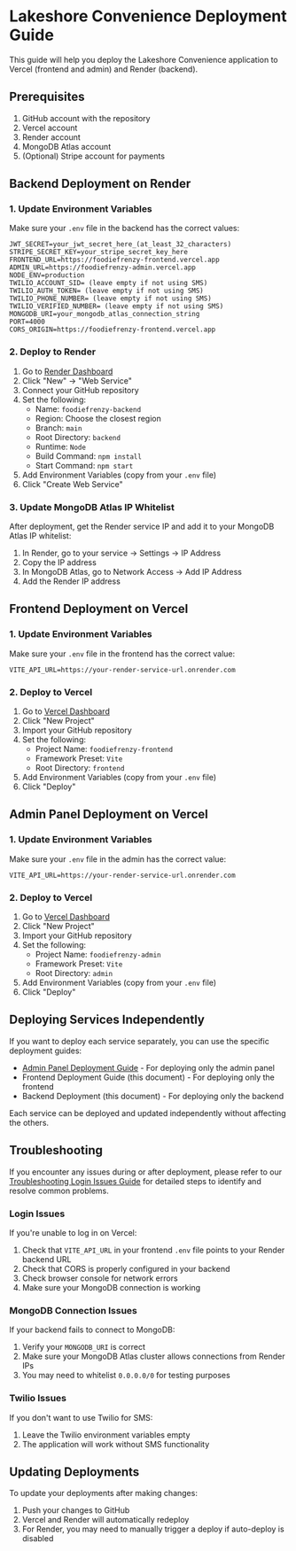 # Lakeshore Convenience Deployment Guide

This guide will help you deploy the Lakeshore Convenience application to Vercel (frontend and admin) and Render (backend).

## Prerequisites

1. GitHub account with the repository
2. Vercel account
3. Render account
4. MongoDB Atlas account
5. (Optional) Stripe account for payments

## Backend Deployment on Render

### 1. Update Environment Variables

Make sure your `.env` file in the backend has the correct values:

```
JWT_SECRET=your_jwt_secret_here_(at_least_32_characters)
STRIPE_SECRET_KEY=your_stripe_secret_key_here
FRONTEND_URL=https://foodiefrenzy-frontend.vercel.app
ADMIN_URL=https://foodiefrenzy-admin.vercel.app
NODE_ENV=production
TWILIO_ACCOUNT_SID= (leave empty if not using SMS)
TWILIO_AUTH_TOKEN= (leave empty if not using SMS)
TWILIO_PHONE_NUMBER= (leave empty if not using SMS)
TWILIO_VERIFIED_NUMBER= (leave empty if not using SMS)
MONGODB_URI=your_mongodb_atlas_connection_string
PORT=4000
CORS_ORIGIN=https://foodiefrenzy-frontend.vercel.app
```

### 2. Deploy to Render

1. Go to [Render Dashboard](https://dashboard.render.com/)
2. Click "New" → "Web Service"
3. Connect your GitHub repository
4. Set the following:
   - Name: `foodiefrenzy-backend`
   - Region: Choose the closest region
   - Branch: `main`
   - Root Directory: `backend`
   - Runtime: `Node`
   - Build Command: `npm install`
   - Start Command: `npm start`
5. Add Environment Variables (copy from your `.env` file)
6. Click "Create Web Service"

### 3. Update MongoDB Atlas IP Whitelist

After deployment, get the Render service IP and add it to your MongoDB Atlas IP whitelist:

1. In Render, go to your service → Settings → IP Address
2. Copy the IP address
3. In MongoDB Atlas, go to Network Access → Add IP Address
4. Add the Render IP address

## Frontend Deployment on Vercel

### 1. Update Environment Variables

Make sure your `.env` file in the frontend has the correct value:

```
VITE_API_URL=https://your-render-service-url.onrender.com
```

### 2. Deploy to Vercel

1. Go to [Vercel Dashboard](https://vercel.com/dashboard)
2. Click "New Project"
3. Import your GitHub repository
4. Set the following:
   - Project Name: `foodiefrenzy-frontend`
   - Framework Preset: `Vite`
   - Root Directory: `frontend`
5. Add Environment Variables (copy from your `.env` file)
6. Click "Deploy"

## Admin Panel Deployment on Vercel

### 1. Update Environment Variables

Make sure your `.env` file in the admin has the correct value:

```
VITE_API_URL=https://your-render-service-url.onrender.com
```

### 2. Deploy to Vercel

1. Go to [Vercel Dashboard](https://vercel.com/dashboard)
2. Click "New Project"
3. Import your GitHub repository
4. Set the following:
   - Project Name: `foodiefrenzy-admin`
   - Framework Preset: `Vite`
   - Root Directory: `admin`
5. Add Environment Variables (copy from your `.env` file)
6. Click "Deploy"

## Deploying Services Independently

If you want to deploy each service separately, you can use the specific deployment guides:

- [Admin Panel Deployment Guide](ADMIN_DEPLOYMENT_GUIDE.md) - For deploying only the admin panel
- Frontend Deployment Guide (this document) - For deploying only the frontend
- Backend Deployment (this document) - For deploying only the backend

Each service can be deployed and updated independently without affecting the others.

## Troubleshooting

If you encounter any issues during or after deployment, please refer to our [Troubleshooting Login Issues Guide](TROUBLESHOOTING_LOGIN_ISSUES.md) for detailed steps to identify and resolve common problems.

### Login Issues

If you're unable to log in on Vercel:

1. Check that `VITE_API_URL` in your frontend `.env` file points to your Render backend URL
2. Check that CORS is properly configured in your backend
3. Check browser console for network errors
4. Make sure your MongoDB connection is working

### MongoDB Connection Issues

If your backend fails to connect to MongoDB:

1. Verify your `MONGODB_URI` is correct
2. Make sure your MongoDB Atlas cluster allows connections from Render IPs
3. You may need to whitelist `0.0.0.0/0` for testing purposes

### Twilio Issues

If you don't want to use Twilio for SMS:

1. Leave the Twilio environment variables empty
2. The application will work without SMS functionality

## Updating Deployments

To update your deployments after making changes:

1. Push your changes to GitHub
2. Vercel and Render will automatically redeploy
3. For Render, you may need to manually trigger a deploy if auto-deploy is disabled

